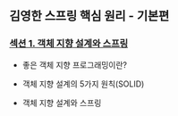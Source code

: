 ## 김영한 스프링 핵심 원리 - 기본편

###  [섹션 1. 객체 지향 설계와 스프링](https://velog.io/@parksomii/Spring-1.-%EA%B0%9D%EC%B2%B4-%EC%A7%80%ED%96%A5-%EC%84%A4%EA%B3%84%EC%99%80-%EC%8A%A4%ED%94%84%EB%A7%81)
- 좋은 객체 지향 프로그래밍이란?
  
- 객체 지향 설계의 5가지 원칙(SOLID)
  
- 객체 지향 설계와 스프링
